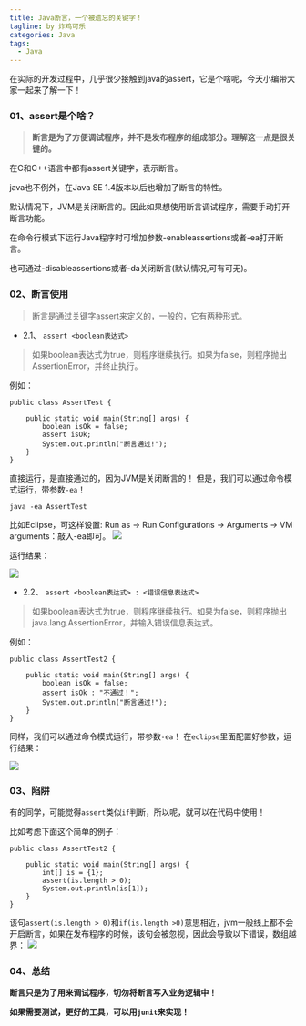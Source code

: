 ```yaml
---
title: Java断言，一个被遗忘的关键字！
tagline: by 炸鸡可乐
categories: Java
tags: 
  - Java
---
```


在实际的开发过程中，几乎很少接触到java的assert，它是个啥呢，今天小编带大家一起来了解一下！

<!--more-->

### 01、assert是个啥？
> **断言是为了方便调试程序，并不是发布程序的组成部分。理解这一点是很关键的。**

在C和C++语言中都有assert关键字，表示断言。

java也不例外，在Java SE 1.4版本以后也增加了断言的特性。

默认情况下，JVM是关闭断言的。因此如果想使用断言调试程序，需要手动打开断言功能。

在命令行模式下运行Java程序时可增加参数-enableassertions或者-ea打开断言。

也可通过-disableassertions或者-da关闭断言(默认情况,可有可无)。
### 02、断言使用
> 断言是通过关键字assert来定义的，一般的，它有两种形式。

* 2.1、 `assert <boolean表达式>`

> 如果boolean表达式为true，则程序继续执行。如果为false，则程序抛出AssertionError，并终止执行。

例如：
```
public class AssertTest {
 
	public static void main(String[] args) {
		boolean isOk = false;
		assert isOk;
		System.out.println("断言通过!");
	}
}
```
直接运行，是直接通过的，因为JVM是关闭断言的！
但是，我们可以通过命令模式运行，带参数`-ea`！
```
java -ea AssertTest
```
比如Eclipse，可这样设置: Run as -> Run Configurations -> Arguments -> VM arguments：敲入-ea即可。
![](http://www.justdojava.com/assets/images/2019/java/image-jay/ef945e1f09144c6b9a617777b898991e.jpg)

运行结果：

![](http://www.justdojava.com/assets/images/2019/java/image-jay/d297ca8ce35244769da95c8564cd232a.jpg)
* 2.2、 `assert <boolean表达式> : <错误信息表达式>`

> 如果boolean表达式为true，则程序继续执行。如果为false，则程序抛出java.lang.AssertionError，并输入错误信息表达式。

例如：
```
public class AssertTest2 {
	 
	public static void main(String[] args) {
		boolean isOk = false;
		assert isOk : "不通过！";
		System.out.println("断言通过!");
	}
}
```
同样，我们可以通过命令模式运行，带参数`-ea`！
在`eclipse`里面配置好参数，运行结果：

![](http://www.justdojava.com/assets/images/2019/java/image-jay/07ccc4916aa447509aa690545995c46a.jpg)

### 03、陷阱
有的同学，可能觉得`assert`类似`if`判断，所以呢，就可以在代码中使用！

比如考虑下面这个简单的例子：
```
public class AssertTest2 {
	 
	public static void main(String[] args) {
		int[] is = {1};
		assert(is.length > 0);
		System.out.println(is[1]);
	}
}
```
该句`assert(is.length > 0)`和`if(is.length >0)`意思相近，jvm一般线上都不会开启断言，如果在发布程序的时候，该句会被忽视，因此会导致以下错误，数组越界：
![](http://www.justdojava.com/assets/images/2019/java/image-jay/d13fc3aeec5c43bfa51596f656207306.jpg)
### 04、总结
**断言只是为了用来调试程序，切勿将断言写入业务逻辑中！**

**如果需要测试，更好的工具，可以用`junit`来实现！**

